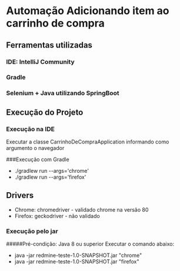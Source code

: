 # Automação Adicionando item ao carrinho de compra

## Ferramentas utilizadas
### IDE: IntelliJ Community
### Gradle
### Selenium + Java utilizando SpringBoot

## Execução do Projeto
### Execução na IDE
Executar a classe CarrinhoDeCompraApplication informando como argumento o navegador

###Execução com Gradle
- ./gradlew run --args='chrome'
- ./gradlew run --args='firefox'

## Drivers
- Chrome: chromedriver - validado chrome na versão 80
- Firefox: geckodriver - não validado

### Execução pelo jar
#####Pré-condição: Java 8 ou superior 
Executar o comando abaixo:
- java -jar redmine-teste-1.0-SNAPSHOT.jar "chrome"
- java -jar redmine-teste-1.0-SNAPSHOT.jar "firefox"